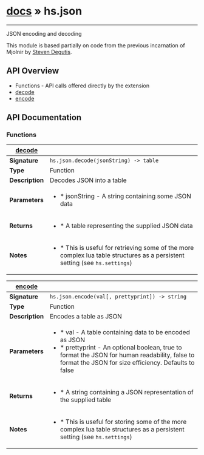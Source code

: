 # [docs](index.md) » hs.json
---

JSON encoding and decoding

This module is based partially on code from the previous incarnation of Mjolnir by [Steven Degutis](https://github.com/sdegutis/).


## API Overview
* Functions - API calls offered directly by the extension
 * [decode](#decode)
 * [encode](#encode)

## API Documentation

### Functions

| [decode](#decode)         |                                                                                     |
| --------------------------------------------|-------------------------------------------------------------------------------------|
| **Signature**                               | `hs.json.decode(jsonString) -> table`                                                                    |
| **Type**                                    | Function                                                                     |
| **Description**                             | Decodes JSON into a table                                                                     |
| **Parameters**                              | <ul><li> * jsonString - A string containing some JSON data</li></ul> |
| **Returns**                                 | <ul><li> * A table representing the supplied JSON data</li></ul>          |
| **Notes**                                   | <ul><li> * This is useful for retrieving some of the more complex lua table structures as a persistent setting (see `hs.settings`)</li></ul>                |

| [encode](#encode)         |                                                                                     |
| --------------------------------------------|-------------------------------------------------------------------------------------|
| **Signature**                               | `hs.json.encode(val[, prettyprint]) -> string`                                                                    |
| **Type**                                    | Function                                                                     |
| **Description**                             | Encodes a table as JSON                                                                     |
| **Parameters**                              | <ul><li> * val - A table containing data to be encoded as JSON</li><li> * prettyprint - An optional boolean, true to format the JSON for human readability, false to format the JSON for size efficiency. Defaults to false</li></ul> |
| **Returns**                                 | <ul><li> * A string containing a JSON representation of the supplied table</li></ul>          |
| **Notes**                                   | <ul><li> * This is useful for storing some of the more complex lua table structures as a persistent setting (see `hs.settings`)</li></ul>                |

